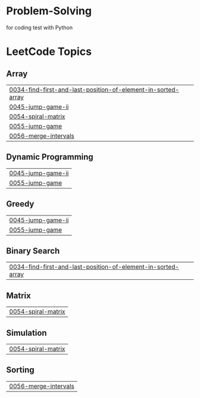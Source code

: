 # Problem-Solving
for coding test with Python

<!---LeetCode Topics Start-->
# LeetCode Topics
## Array
|  |
| ------- |
| [0034-find-first-and-last-position-of-element-in-sorted-array](https://github.com/Hys-Lee/Problem-Solving/tree/master/0034-find-first-and-last-position-of-element-in-sorted-array) |
| [0045-jump-game-ii](https://github.com/Hys-Lee/Problem-Solving/tree/master/0045-jump-game-ii) |
| [0054-spiral-matrix](https://github.com/Hys-Lee/Problem-Solving/tree/master/0054-spiral-matrix) |
| [0055-jump-game](https://github.com/Hys-Lee/Problem-Solving/tree/master/0055-jump-game) |
| [0056-merge-intervals](https://github.com/Hys-Lee/Problem-Solving/tree/master/0056-merge-intervals) |
## Dynamic Programming
|  |
| ------- |
| [0045-jump-game-ii](https://github.com/Hys-Lee/Problem-Solving/tree/master/0045-jump-game-ii) |
| [0055-jump-game](https://github.com/Hys-Lee/Problem-Solving/tree/master/0055-jump-game) |
## Greedy
|  |
| ------- |
| [0045-jump-game-ii](https://github.com/Hys-Lee/Problem-Solving/tree/master/0045-jump-game-ii) |
| [0055-jump-game](https://github.com/Hys-Lee/Problem-Solving/tree/master/0055-jump-game) |
## Binary Search
|  |
| ------- |
| [0034-find-first-and-last-position-of-element-in-sorted-array](https://github.com/Hys-Lee/Problem-Solving/tree/master/0034-find-first-and-last-position-of-element-in-sorted-array) |
## Matrix
|  |
| ------- |
| [0054-spiral-matrix](https://github.com/Hys-Lee/Problem-Solving/tree/master/0054-spiral-matrix) |
## Simulation
|  |
| ------- |
| [0054-spiral-matrix](https://github.com/Hys-Lee/Problem-Solving/tree/master/0054-spiral-matrix) |
## Sorting
|  |
| ------- |
| [0056-merge-intervals](https://github.com/Hys-Lee/Problem-Solving/tree/master/0056-merge-intervals) |
<!---LeetCode Topics End-->